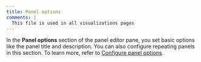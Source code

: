 ```yaml
---
title: Panel options
comments: |
  This file is used in all visualizations pages
---
```


In the **Panel options** section of the panel editor pane, you set basic options like the panel title and description. You can also configure repeating panels in this section. To learn more, refer to [Configure panel options](../../configure-panel-options/).
